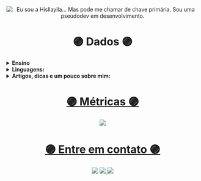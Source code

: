 <!--
How to make the bio gif ?
💜 Thanks to [matyo91](https://github.com/matyo91)
I made my with https://codesandbox.io/s/github-profile-2ijk7
Then i recorded my screen to gif on Mac with Quicktime  and save result to [assets/github.mov](assets/github.mov)
This [GIF converter](https://ezgif.com/video-to-gif) help me to create a dedicated command that convert MOV to GIF.
Then i save result to [assets/github.gif](assets/github.gif)
-->
<div>
  <p align="center">
    <img src="https://github.com/Hisllaylla/Hisllaylla/blob/main/assets/readme.gif" alt="Eu sou a Hisllaylla... Mas pode me chamar de chave primária. Sou uma pseudodev em desenvolvimento.">
  </p>
</div>

<!-- INFOS 💜-->
<div>
<h1 align="center">🟣 Dados 🟣</h1>

<div>
  <details>
    <summary><b>Ensino</b></summary>
    <ul>
      <li>Técnica em <a href="https://www.vestibulinhoetec.com.br/unidades-cursos/curso.asp?c=1500">Desenvolvimento de Sistemas</a>;</li>
      <li>Graduanda em <a href="http://www.camboriu.ifc.edu.br/tecnologia-em-sistemas-para-internet-ead/">Sistemas para Internet</a> (1/5);</li>
      <li>Projeto <a href="https://www.oracle.com/br/education/oracle-next-education/">ONE</a>;</li>
      <li>Entusiasta em Ciências de Dados e Back-end;</li>
    </ul>
  </details>
</div>
  
<details>
  <summary><b>Linguagens:</b></summary>
  <br/>
<p align="center"> <a href="https://angular.io" target="_blank" rel="noreferrer"> <img src="https://angular.io/assets/images/logos/angular/angular.svg" alt="angular" width="40" height="40"/> </a> <a href="https://www.cprogramming.com/" target="_blank" rel="noreferrer"> <img src="https://raw.githubusercontent.com/devicons/devicon/master/icons/c/c-original.svg" alt="c" width="40" height="40"/> </a> <a href="https://www.w3schools.com/cs/" target="_blank" rel="noreferrer"> <img src="https://raw.githubusercontent.com/devicons/devicon/master/icons/csharp/csharp-original.svg" alt="csharp" width="40" height="40"/> </a> <a href="https://www.w3schools.com/css/" target="_blank" rel="noreferrer"> <img src="https://raw.githubusercontent.com/devicons/devicon/master/icons/css3/css3-original-wordmark.svg" alt="css3" width="40" height="40"/> </a> <a href="https://dotnet.microsoft.com/" target="_blank" rel="noreferrer"> <img src="https://raw.githubusercontent.com/devicons/devicon/master/icons/dot-net/dot-net-original-wordmark.svg" alt="dotnet" width="40" height="40"/> </a> <a href="https://flutter.dev" target="_blank" rel="noreferrer"> <img src="https://www.vectorlogo.zone/logos/flutterio/flutterio-icon.svg" alt="flutter" width="40" height="40"/> </a> <a href="https://git-scm.com/" target="_blank" rel="noreferrer"> <img src="https://www.vectorlogo.zone/logos/git-scm/git-scm-icon.svg" alt="git" width="40" height="40"/> </a> <a href="https://www.w3.org/html/" target="_blank" rel="noreferrer"> <img src="https://raw.githubusercontent.com/devicons/devicon/master/icons/html5/html5-original-wordmark.svg" alt="html5" width="40" height="40"/> </a> <a href="https://www.java.com" target="_blank" rel="noreferrer"> <img src="https://raw.githubusercontent.com/devicons/devicon/master/icons/java/java-original.svg" alt="java" width="40" height="40"/> </a> <a href="https://developer.mozilla.org/en-US/docs/Web/JavaScript" target="_blank" rel="noreferrer"> <img src="https://raw.githubusercontent.com/devicons/devicon/master/icons/javascript/javascript-original.svg" alt="javascript" width="40" height="40"/> </a> <a href="https://www.linux.org/" target="_blank" rel="noreferrer"> <img src="https://raw.githubusercontent.com/devicons/devicon/master/icons/linux/linux-original.svg" alt="linux" width="40" height="40"/> </a> <a href="https://www.mongodb.com/" target="_blank" rel="noreferrer"> <img src="https://raw.githubusercontent.com/devicons/devicon/master/icons/mongodb/mongodb-original-wordmark.svg" alt="mongodb" width="40" height="40"/> </a> <a href="https://www.microsoft.com/en-us/sql-server" target="_blank" rel="noreferrer"> <img src="https://www.svgrepo.com/show/303229/microsoft-sql-server-logo.svg" alt="mssql" width="40" height="40"/> </a> <a href="https://nodejs.org" target="_blank" rel="noreferrer"> <img src="https://raw.githubusercontent.com/devicons/devicon/master/icons/nodejs/nodejs-original-wordmark.svg" alt="nodejs" width="40" height="40"/> </a> <a href="https://www.oracle.com/" target="_blank" rel="noreferrer"> <img src="https://raw.githubusercontent.com/devicons/devicon/master/icons/oracle/oracle-original.svg" alt="oracle" width="40" height="40"/> </a> <a href="https://www.python.org" target="_blank" rel="noreferrer"> <img src="https://raw.githubusercontent.com/devicons/devicon/master/icons/python/python-original.svg" alt="python" width="40" height="40"/> </a> <a href="https://unity.com/" target="_blank" rel="noreferrer"> <img src="https://www.vectorlogo.zone/logos/unity3d/unity3d-icon.svg" alt="unity" width="40" height="40"/> </a> </p>
</details>
</div>

<!-- REDE DE ESTUDOS E ARTIGOS 💜-->
<div>
  <details>
    <summary><b>Artigos, dicas e um pouco sobre mim:</b></summary>
    <ul>
      <li><a href="https://twitter.com/chaveprimaria" target="_blank">Twitter</li>
      <li><a href="https://dev.to/hisllaylla" target="_blank">Dev.to</li>
    </ul>
  </details>
</div>

<!-- MÉTRICAS GITHUB 💜-->
<div>
  <h1 align="center">🟣 Métricas 🟣</h1>
  <p align="center">
    <a href="https://github.com/Hisllaylla">
    <img height="180em" src="https://github-readme-stats.vercel.app/api?username=Hisllaylla&show_icons=true&theme=jolly&include_all_commits=true&count_private=true"/>
</div>  

<!-- CONTATO 💜-->
<div>
  <h1 align="center">🟣 Entre em contato 🟣</h1>
  <p align="center"><a heref="https://twitter.com/chaveprimaria" alt="twitter: @chaveprimaria"><img height="80" src="https://cdn-icons-png.flaticon.com/512/2525/2525779.png"/>
  <a href="https://www.linkedin.com/in/hisllaylla/" alt="Linkedin: Hisllaylla Kézia"> <img height="80" src="https://cdn-icons-png.flaticon.com/512/1400/1400486.png"/>
  <a href="https://mail.google.com/mail/u/0/?tab=rm&ogbl#inbox" alt="email: hisllayllak@gmail.com"> <img height="80" src="https://cdn-icons-png.flaticon.com/512/2040/2040539.png"/></p>
</div>

